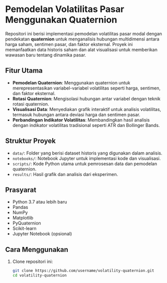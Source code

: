 # Pemodelan Volatilitas Pasar Menggunakan Quaternion

Repositori ini berisi implementasi pemodelan volatilitas pasar modal dengan pendekatan **quaternion** untuk menganalisis hubungan multidimensi antara harga saham, sentimen pasar, dan faktor eksternal. Proyek ini memanfaatkan data historis saham dan alat visualisasi untuk memberikan wawasan baru tentang dinamika pasar.

## Fitur Utama
- **Pemodelan Quaternion**: Menggunakan quaternion untuk merepresentasikan variabel-variabel volatilitas seperti harga, sentimen, dan faktor eksternal.
- **Rotasi Quaternion**: Mengisolasi hubungan antar variabel dengan teknik rotasi quaternion.
- **Visualisasi Data**: Menyediakan grafik interaktif untuk analisis volatilitas, termasuk hubungan antara deviasi harga dan sentimen pasar.
- **Perbandingan Indikator Volatilitas**: Membandingkan hasil analisis dengan indikator volatilitas tradisional seperti ATR dan Bollinger Bands.

## Struktur Proyek
- `data/`: Folder yang berisi dataset historis yang digunakan dalam analisis.
- `notebooks/`: Notebook Jupyter untuk implementasi kode dan visualisasi.
- `scripts/`: Kode Python utama untuk pemrosesan data dan pemodelan quaternion.
- `results/`: Hasil grafik dan analisis dari eksperimen.

## Prasyarat
- Python 3.7 atau lebih baru
- Pandas
- NumPy
- Matplotlib
- PyQuaternion
- Scikit-learn
- Jupyter Notebook (opsional)

## Cara Menggunakan
1. Clone repositori ini:
   ```bash
   git clone https://github.com/username/volatility-quaternion.git
   cd volatility-quaternion
